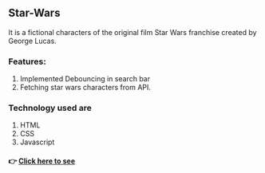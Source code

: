 ## Star-Wars
It is a fictional characters of the original film Star Wars franchise created by George Lucas.

### Features:
1. Implemented Debouncing in search bar
2. Fetching star wars characters from API.

### Technology used are
1. HTML
2. CSS
3. Javascript

#### 👉 [ Click here to see](https://star-wars-bice-seven.vercel.app/)
